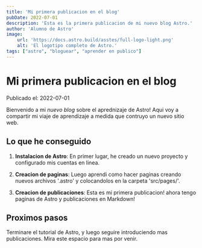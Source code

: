 ```yaml
--- 
title: 'Mi primera publicacion en el blog'
pubDate: 2022-07-01
description: 'Esta es la primera publicacion de mi nuevo blog Astro.'
author: 'Alumno de Astro'
image:
    url: 'https://docs.astro.build/asstes/full-logo-light.png'
    alt: 'El logotipo completo de Astro.'
tags: ["astro", "bloguear", "aprender en publico"]
---
```


# Mi primera publicacion en el blog

Publicado el: 2022-07-01

Bienvenido a mi _nuevo blog_ sobre el aprednizaje de Astro! Aqui voy a compartir mi viaje de aprendizaje a medida que contruyo un nuevo sitio web.


## Lo que he conseguido
 
1. **Instalacion de Astro**: En primer lugar, he creado un nuevo proyecto y configurado mis cuentas en linea.

2. **Creacion de paginas**: Luego aprendi como hacer paginas creando nuevos archivos '.astro' y colocandolos en la carpeta 'src/pages/'.

3. **Creacion de publicaciones**: Esta es mi primera publicacion! ahora tengo paginas de Astro y publicaciones en Markdown!

## Proximos pasos

Terminare el tutorial de Astro, y luego seguire introduciendo mas publicaciones. Mira este espacio para mas por venir.